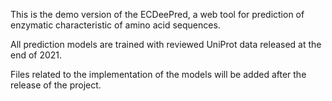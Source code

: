 This is the demo version of the ECDeePred, a web tool for prediction of enzymatic characteristic of amino acid sequences.

All prediction models are trained with reviewed UniProt data released at the end of 2021.

Files related to the implementation of the models will be added after the release of the project.